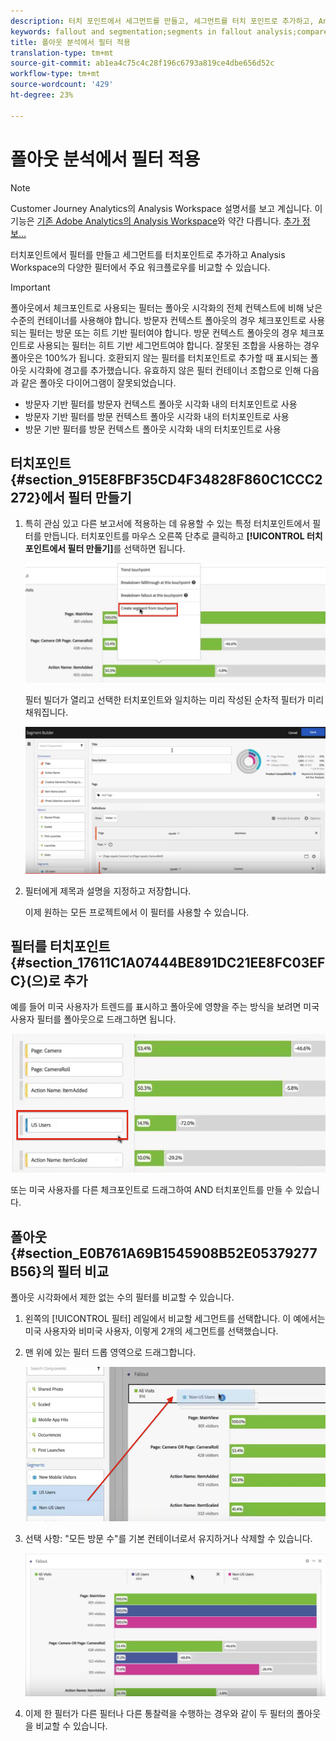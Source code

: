 ```yaml
---
description: 터치 포인트에서 세그먼트를 만들고, 세그먼트를 터치 포인트로 추가하고, Analysis Workspace의 다양한 세그먼트 간에 주요 워크플로우를 비교할 수 있습니다.
keywords: fallout and segmentation;segments in fallout analysis;compare segments in fallout
title: 폴아웃 분석에서 필터 적용
translation-type: tm+mt
source-git-commit: ab1ea4c75c4c28f196c6793a819ce4dbe656d52c
workflow-type: tm+mt
source-wordcount: '429'
ht-degree: 23%

---
```



# 폴아웃 분석에서 필터 적용

>[!NOTE]
>
>Customer Journey Analytics의 Analysis Workspace 설명서를 보고 계십니다. 이 기능은 [기존 Adobe Analytics의 Analysis Workspace](https://docs.adobe.com/content/help/ko-KR/analytics/analyze/analysis-workspace/home.html)와 약간 다릅니다. [추가 정보...](/help/getting-started/cja-aa.md)

터치포인트에서 필터를 만들고 세그먼트를 터치포인트로 추가하고 Analysis Workspace의 다양한 필터에서 주요 워크플로우를 비교할 수 있습니다.

>[!IMPORTANT]
>
>폴아웃에서 체크포인트로 사용되는 필터는 폴아웃 시각화의 전체 컨텍스트에 비해 낮은 수준의 컨테이너를 사용해야 합니다. 방문자 컨텍스트 폴아웃의 경우 체크포인트로 사용되는 필터는 방문 또는 히트 기반 필터여야 합니다. 방문 컨텍스트 폴아웃의 경우 체크포인트로 사용되는 필터는 히트 기반 세그먼트여야 합니다. 잘못된 조합을 사용하는 경우 폴아웃은 100%가 됩니다. 호환되지 않는 필터를 터치포인트로 추가할 때 표시되는 폴아웃 시각화에 경고를 추가했습니다. 유효하지 않은 필터 컨테이너 조합으로 인해 다음과 같은 폴아웃 다이어그램이 잘못되었습니다.

* 방문자 기반 필터를 방문자 컨텍스트 폴아웃 시각화 내의 터치포인트로 사용
* 방문자 기반 필터를 방문 컨텍스트 폴아웃 시각화 내의 터치포인트로 사용
* 방문 기반 필터를 방문 컨텍스트 폴아웃 시각화 내의 터치포인트로 사용

## 터치포인트 {#section_915E8FBF35CD4F34828F860C1CCC2272}에서 필터 만들기

1. 특히 관심 있고 다른 보고서에 적용하는 데 유용할 수 있는 특정 터치포인트에서 필터를 만듭니다. 터치포인트를 마우스 오른쪽 단추로 클릭하고 **[!UICONTROL 터치포인트에서 필터 만들기]**&#x200B;를 선택하면 됩니다.

   ![](assets/segment-from-touchpoint.png)

   필터 빌더가 열리고 선택한 터치포인트와 일치하는 미리 작성된 순차적 필터가 미리 채워집니다.

   ![](assets/segment-builder.png)

1. 필터에게 제목과 설명을 지정하고 저장합니다.

   이제 원하는 모든 프로젝트에서 이 필터를 사용할 수 있습니다.

## 필터를 터치포인트 {#section_17611C1A07444BE891DC21EE8FC03EFC}(으)로 추가

예를 들어 미국 사용자가 트렌드를 표시하고 폴아웃에 영향을 주는 방식을 보려면 미국 사용자 필터를 폴아웃으로 드래그하면 됩니다.

![](assets/segment-touchpoint.png)

또는 미국 사용자를 다른 체크포인트로 드래그하여 AND 터치포인트를 만들 수 있습니다.

## 폴아웃 {#section_E0B761A69B1545908B52E05379277B56}의 필터 비교

폴아웃 시각화에서 제한 없는 수의 필터를 비교할 수 있습니다.

1. 왼쪽의 [!UICONTROL 필터] 레일에서 비교할 세그먼트를 선택합니다. 이 예에서는 미국 사용자와 비미국 사용자, 이렇게 2개의 세그먼트를 선택했습니다. 
1. 맨 위에 있는 필터 드롭 영역으로 드래그합니다.

   ![](assets/segment-drop.png)

1. 선택 사항: &quot;모든 방문 수&quot;를 기본 컨테이너로서 유지하거나 삭제할 수 있습니다. 

   ![](assets/seg-compare.png)

1. 이제 한 필터가 다른 필터나 다른 통찰력을 수행하는 경우와 같이 두 필터의 폴아웃을 비교할 수 있습니다.
